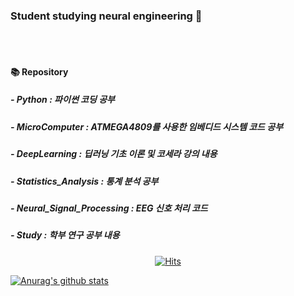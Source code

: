 ### Student studying neural engineering 👋
<br/>
<br/>

#### 📚 Repository
##### - Python : 파이썬 코딩 공부
##### - MicroComputer : ATMEGA4809를 사용한 임베디드 시스템 코드 공부
##### - DeepLearning : 딥러닝 기초 이론 및 코세라 강의 내용
##### - Statistics_Analysis : 통계 분석 공부
##### - Neural_Signal_Processing : EEG 신호 처리 코드
##### - Study : 학부 연구 공부 내용

<!--
**2tjdwls/2tjdwls** is a ✨ _special_ ✨ repository because its `README.md` (this file) appears on your GitHub profile.

Here are some ideas to get you started:

- 🔭 I’m currently working on ...
- 🌱 I’m currently learning ...
- 👯 I’m looking to collaborate on ...
- 🤔 I’m looking for help with ...
- 💬 Ask me about ...
- 📫 How to reach me: ...
- 😄 Pronouns: ...
- ⚡ Fun fact: ...
-->

<div align=center>

[![Hits](https://hits.seeyoufarm.com/api/count/incr/badge.svg?url=https%3A%2F%2Fgithub.com%2F2tjdwls&count_bg=%2379C83D&title_bg=%23555555&icon=&icon_color=%23E7E7E7&title=hits&edge_flat=false)](https://hits.seeyoufarm.com)
  
</div>


  [![Anurag's github stats](https://github-readme-stats.vercel.app/api?username=2tjdwls)](https://github.com/2tjdwls/github-readme-stats)
